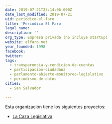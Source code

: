 ```yaml
---
date: 2019-07-21T23:14:06.000Z
date_last_modified: 2019-07-21
uid: periodico-el-faro
title: 'Periódico El Faro'
legal_name: 
description: ''
org_type: Empresa privada (no incluye startup)
website: elfaro.net
year_founded: 1998
facebook: 
twitter: 
tags:
  - transparencia-y-rendicion-de-cuentas
  - participación-ciudadana
  - parlamento-abierto-monitoreo-legislativo
  - periodismo-de-datos
cities: 
  - San Salvador

---
```


Esta organización tiene los siguientes proyectos:

- [La Caza Legislativa](/proyectos/la-caza-legislativa)
